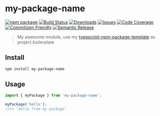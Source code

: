 # my-package-name

[![npm package][npm-img]][npm-url] [![Build Status][build-img]][build-url] [![Downloads][downloads-img]][downloads-url] [![Issues][issues-img]][issues-url] [![Code Coverage][codecov-img]][codecov-url] [![Commitizen Friendly][commitizen-img]][commitizen-url] [![Semantic Release][semantic-release-img]][semantic-release-url]

> My awesome module, use my [typescript-npm-package-template](https://github.com/kainstar/typescript-npm-package-template/blob/main/QUICK_START.md) as project boilerplate

## Install

```bash
npm install my-package-name
```

## Usage

```ts
import { myPackage } from 'my-package-name';

myPackage('hello');
//=> 'hello from my package'
```

[build-img]: https://github.com/kainstar/typescript-npm-package-template/actions/workflows/release.yml/badge.svg
[build-url]: https://github.com/kainstar/typescript-npm-package-template/actions/workflows/release.yml
[downloads-img]: https://img.shields.io/npm/dt/@kainstar/typescript-npm-package-template
[downloads-url]: https://www.npmtrends.com/@kainstar/typescript-npm-package-template
[npm-img]: https://img.shields.io/npm/v/@kainstar/typescript-npm-package-template
[npm-url]: https://www.npmjs.com/package/@kainstar/typescript-npm-package-template
[issues-img]: https://img.shields.io/github/issues/kainstar/typescript-npm-package-template
[issues-url]: https://github.com/kainstar/typescript-npm-package-template/issues
[codecov-img]: https://codecov.io/gh/kainstar/typescript-npm-package-template/branch/main/graph/badge.svg
[codecov-url]: https://codecov.io/gh/kainstar/typescript-npm-package-template
[semantic-release-img]: https://img.shields.io/badge/%20%20%F0%9F%93%A6%F0%9F%9A%80-semantic--release-e10079.svg
[semantic-release-url]: https://github.com/semantic-release/semantic-release
[commitizen-img]: https://img.shields.io/badge/commitizen-friendly-brightgreen.svg
[commitizen-url]: http://commitizen.github.io/cz-cli/

